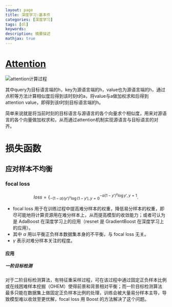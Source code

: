 ```yaml
---
layout: page
title: 深度学习:基本件
categories: [深度学习]
tags: [dl]
keywords: 
description: 摘要描述
mathjax: true
---
```


# [Attention](<https://xdaping.github.io/posts/nlp-self-attention-models.html>)

![attention计算过程](https://img.vim-cn.com/98/25009c5201091fbab8ffd2f2a92b353d2ae523.jpg)

其中query为目标语言端的h，key为源语言端的h，value也为源语言端的h，通过点积等方法计算相似度后得到该时刻t的a，将value与a做加权求和后得到attention value，即得到该t时刻目标语言端的h。

简单来说就是将当前时刻的目标语言与源语言的各个向量求个相似度，用来对源语言的各个向量做加权求和，从而通过attention机制实现源语言与目标语言的对齐。

# 损失函数

## 应对样本不均衡

### focal loss

$$
loss = \{^{-\alpha (1-y')^\gamma \log y', y=1}
_{-(1-\alpha)(y')^\gamma \log (1-y'), y=0}.
$$

* focal loss 用于在训练过程中提高难分样本的权重，降低易分样本的权重，即尽可能地将计算资源用在难分样本上，从而提高模型的收敛能力；或者可认为是 AdaBoost 在深度学习上的应用（resnet 是 GradientBoost 在深度学习上的应用）。
* 其中 $\alpha$ 用以平衡正负样本数据集本身的不平衡，与 focal loss 无关。
* $\gamma$ 表示对难分样本关注的程度。

#### 应用

##### 一阶目标检测

对于二阶目标检测算法，有特征重采样过程，可在该过程中通过固定正负样本比例或在线困难样本挖掘（OHEM）使得前景和背景相对平衡；而一阶目标检测算法最多只能在数据集上做固定正负样本比例的处理，训练会被大量易分样本主导，导致模型难以收敛至更优解，focal loss 用 Boost 的方法解决了这个问题。


